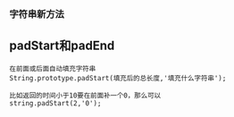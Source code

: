 ### 字符串新方法

## padStart和padEnd

```
在前面或后面自动填充字符串
String.prototype.padStart(填充后的总长度,'填充什么字符串');

比如返回的时间小于10要在前面补一个0，那么可以
string.padStart(2,'0');
```